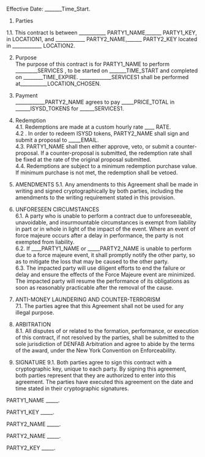 Effective Date: _______Time_Start. 

1.	Parties  

1.1. This contract Is between ___________ PARTY1_NAME,______ PARTY1_KEY, in LOCATION1, and ____________ PARTY2_NAME,______ PARTY2_KEY located in ____________ LOCATION2.  

2.	Purpose  
The purpose of this contract is for PARTY1_NAME to perform _________SERVICES , to be started on _______TIME_START and completed on ________TIME_EXPIRE. _____________SERVICES1 shall be performed at___________LOCATION_CHOSEN.  

3.	Payment  
____________PARTY2_NAME agrees to pay _____PRICE_TOTAL in ______ISYSD_TOKENS for ______SERVICES1.  

4. Redemption  
4.1. Redemptions are made at a custom hourly rate ____ RATE.  
4.2	. In order to redeem ISYSD tokens, PARTY2_NAME shall sign and submit a proposal to _____EMAIL.  
4.3. PARTY1_NAME shall then either approve, veto, or submit a counter-proposal. If a counter-proposal is submitted, the redemption rate shall be fixed at the rate of the original proposal submitted.  
4.4. Redemptions are subject to a minimum redemption purchase value. If minimum purchase is not met, the redemption shall be vetoed.  

5.	AMENDMENTS
5.1. Any amendments to this Agreement shall be made in writing and signed cryptographically by both parties, including the amendments to the writing requirement stated in this provision.  

6.	UNFORESEEN CIRCUMSTANCES  
6.1. A party who is unable to perform a contract due to unforeseeable, unavoidable, and insurmountable circumstances is exempt from liability in part or in whole in light of the impact of the event. Where an event of force majeure occurs after a delay in performance, the party is not exempted from liability.  
6.2. If ____PARTY1_NAME or _____PARTY2_NAME is unable to perform due to a force majeure event, it shall promptly notify the other party, so as to mitigate the loss that may be caused to the other party.  
6.3. The impacted party will use diligent efforts to end the failure or delay and ensure the effects of the Force Majeure event are minimized. The impacted party will resume the performance of its obligations as soon as reasonably practicable after the removal of the cause.  

7.	ANTI-MONEY LAUNDERING AND COUNTER-TERRORISM  
7.1. The parties agree that this Agreement shall not be used for any illegal purpose.  

8.	ARBITRATION  
8.1. All disputes of or related to the formation, performance, or execution of this contract, if not resolved by the parties, shall be submitted to the sole jurisdiction of  DENFAB Arbitration and agree to abide by the terms of the award, under the New York Convention on Enforceability.  

9.	SIGNATURE
9.1. Both parties agree to sign this contract with a cryptographic key, unique to each party. By signing this agreement, both parties represent that they are authorized to enter into this agreement.
The parties have executed this agreement on the date and time stated in their cryptographic signatures.  
 
PARTY1_NAME _____. 

PARTY1_KEY _____. 

PARTY2_NAME _____. 

PARTY2_NAME _____. 

PARTY2_KEY _____. 
